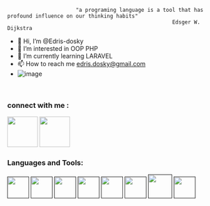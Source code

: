 
                          "a programing language is a tool that has profound influence on our thinking habits"
                                                         Edsger W. Dijkstra
- 👋 Hi, I’m @Edris-dosky
- 👀 I’m interested in OOP PHP
- 🌱 I’m currently learning LARAVEL
- 📫 How to reach me edris.dosky@gmail.com
- ![image](https://user-images.githubusercontent.com/112957614/232862651-4c045e61-aab6-429c-ba42-9d75c8fc010a.png)



<br>
    <h3>connect with me : </h3>
    <a href="https://www.facebook.com/profile.php?id=100010252503175"><img src="https://upload.wikimedia.org/wikipedia/commons/thumb/0/05/Facebook_Logo_%282019%29.png/768px-Facebook_Logo_%282019%29.png" width="70px" height="70px" alt=""></a>
    <a href="https://www.instagram.com/edris_dosky/?hl=en"><img src="https://upload.wikimedia.org/wikipedia/commons/thumb/a/a5/Instagram_icon.png/640px-Instagram_icon.png" width="70px" height="70px" alt=""></a>
<br>
    <h3>Languages and Tools: </h3>
    <a href=""><img src="https://cdn-icons-png.flaticon.com/512/174/174854.png" width="50px" height="50px" alt=""></a>
    <a href=""><img src="https://cdn4.iconfinder.com/data/icons/social-media-logos-6/512/121-css3-512.png" width="50px" height="50px" alt=""></a>
   <a href=""><img src="https://www.freepnglogos.com/uploads/javascript-png/js-logo-png-5.png" width="50px" height="50px" alt=""></a>
   <a href=""><img src="https://cdn.freebiesupply.com/logos/large/2x/php-1-logo-png-transparent.png" width="50px" height="50px" alt=""></a>
  <a href=""><img src="https://www.pinclipart.com/picdir/big/35-353932_bootstrap-bootstrap-4-logo-png-clipart.png" width="50px" height="50px" alt=""></a>
  <a href=""><img src="https://upload.wikimedia.org/wikipedia/commons/thumb/d/d5/Tailwind_CSS_Logo.svg/600px-Tailwind_CSS_Logo.svg.png?20211001194333" width="50px" height="50px" alt=""></a>
   <a href=""><img src="https://www.logo.wine/a/logo/MySQL/MySQL-Logo.wine.svg" width="55px" height="55px" alt=""></a>
    <a href=""><img src="https://git-scm.com/images/logos/downloads/Git-Icon-1788C.png" width="50px" height="50px" alt=""></a>
  
